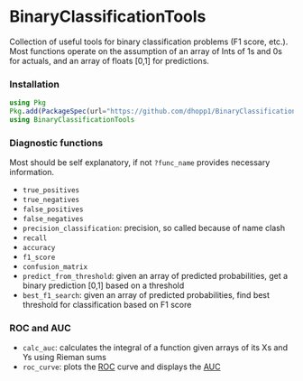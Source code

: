 # BinaryClassificationTools
Collection of useful tools for binary classification problems (F1 score, etc.). Most functions operate on the assumption of an array of Ints of 1s and 0s for actuals, and an array of floats [0,1] for predictions.

### Installation
```julia
using Pkg
Pkg.add(PackageSpec(url="https://github.com/dhopp1/BinaryClassificationTools.jl"))
using BinaryClassificationTools
```

### Diagnostic functions
Most should be self explanatory, if not `?func_name` provides necessary information.

- `true_positives`
- `true_negatives`
- `false_positives`
- `false_negatives`
- `precision_classification`: precision, so called because of name clash
- `recall`
- `accuracy`
- `f1_score`
- `confusion_matrix`
- `predict_from_threshold`: given an array of predicted probabilities, get a binary prediction [0,1] based on a threshold
- `best_f1_search`: given an array of predicted probabilities, find best threshold for classification based on F1 score

### ROC and AUC
- `calc_auc`: calculates the integral of a function given arrays of its Xs and Ys using Rieman sums
- `roc_curve`: plots the [ROC](https://en.wikipedia.org/wiki/Receiver_operating_characteristic) curve and displays the [AUC](https://en.wikipedia.org/wiki/Receiver_operating_characteristic#Area_under_the_curve)
